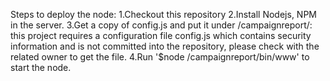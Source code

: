 Steps to deploy the node:
1.Checkout this repository 
2.Install Nodejs, NPM in the server. 
3.Get a copy of config.js and put it under /campaignreport/: this project requires a configuration file config.js which contains security information and is not committed into the repository, please check with the related owner to get the file.
4.Run '$node /campaignreport/bin/www' to start the node.